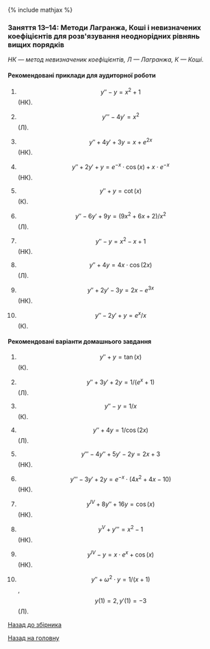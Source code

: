 {% include mathjax %}

### Заняття 13&ndash;14: Методи Лагранжа, Коші і невизначених коефіцієнтів для розв'язування неоднорідних рівнянь вищих порядків

_НК &mdash; метод невизначеник коефіцієнтів, Л &mdash; Лагранжа, К &mdash; Коші._

#### Рекомендовані приклади для аудиторної роботи

1. $$y'' - y = x^2 + 1$$ (НК).

2. $$y''' - 4 y' = x^2$$ (Л).

3. $$y'' + 4 y' + 3y = x + e^{2 x}$$ (НК).

4. $$y'' + 2 y' + y = e^{-x} \cdot \cos (x) + x \cdot e^{-x}$$ (НК).

5. $$y'' + y = \cot (x)$$ (К).

6. $$y'' - 6 y' + 9 y = (9 x^2 + 6 x + 2) / x^2$$ (Л).

7. $$y'' - y = x^2 - x + 1$$ (НК).

8. $$y'' + 4 y = 4 x \cdot \cos (2 x)$$ (Л).

9. $$y'' + 2 y' - 3 y = 2 x - e^{3 x}$$ (НК).

10. $$y'' - 2 y' + y = e^x / x$$ (К).

#### Рекомендовані варіанти домашнього завдання

1. $$y'' + y = \tan (x)$$ (К).

2. $$y'' + 3 y' + 2 y = 1 / (e^x + 1)$$ (Л).

3. $$y'' - y = 1 / x$$ (К).

4. $$y'' + 4 y = 1 / \cos (2 x)$$ (Л).

5. $$y''' - 4 y'' + 5 y' - 2 y = 2 x + 3$$ (НК).

6. $$y''' - 3 y' + 2 y = e^{-x} \cdot (4 x^2 + 4 x - 10)$$ (НК).

7. $$y^{IV} + 8 y'' + 16 y = \cos (x)$$ (НК).

8. $$y^V + y''' = x^2 - 1$$ (НК).

9. $$y^{IV} - y = x \cdot e^x + \cos (x)$$ (НК).

10. $$y'' + \omega^2 \cdot y = 1 / (x + 1)$$, $$y(1) = 2, y'(1) = -3$$ (Л).

[Назад до збірника](README.md)

[Назад на головну](../README.md)
